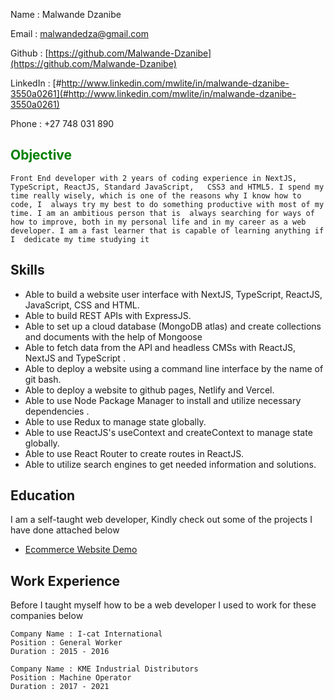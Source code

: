 
Name : Malwande Dzanibe

Email : [malwandedza@gmail.com](mailto:malwandedza@gmail.com)

Github : [https://github.com/Malwande-Dzanibe](https://github.com/Malwande-Dzanibe)

LinkedIn : [#http://www.linkedin.com/mwlite/in/malwande-dzanibe-3550a0261](#http://www.linkedin.com/mwlite/in/malwande-dzanibe-3550a0261)

Phone : +27 748 031 890



## <span style="color : green">Objective</span> 

``Front End developer with 2 years of coding experience in NextJS, TypeScript, ReactJS, Standard JavaScript,   CSS3 and HTML5. I spend my time really wisely, which is one of the reasons why I know how to code, I 
always try my best to do something productive with most of my time. I am an ambitious person that is 
always searching for ways of how to improve, both in my personal life and in my career as a web developer. I am a fast learner that is capable of learning anything if I 
dedicate my time studying it ``
    
## Skills

- Able to build a website user interface with NextJS, TypeScript, ReactJS, JavaScript, CSS and HTML. 
- Able to build REST APIs with ExpressJS. 
- Able to set up a cloud database (MongoDB atlas) and create collections and documents with the help of Mongoose
- Able to fetch data from the API and headless CMSs with ReactJS, NextJS and TypeScript . 
- Able to deploy a website using a command line interface by the name of git bash. 
- Able to deploy a website to github pages, Netlify and Vercel. 
- Able to use Node Package Manager to install and utilize necessary dependencies . 
- Able to use Redux to manage state globally. 
- Able  to use ReactJS's useContext and createContext to manage state globally. 
- Able to use React Router to  create routes in ReactJS. 
- Able to utilize search engines to get needed information and solutions.

## Education

I am a self-taught web developer, Kindly check out some of the projects I have done attached below

- [Ecommerce Website Demo](https://front-end-ecommerce-demo.vercel.app)

## Work Experience

Before I taught myself how to be a web developer I used to work for these companies below

```
Company Name : I-cat International 
Position : General Worker 
Duration : 2015 - 2016
``` 
```
Company Name : KME Industrial Distributors
Position : Machine Operator 
Duration : 2017 - 2021
```
